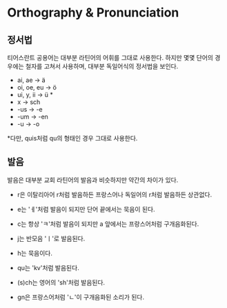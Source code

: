 # Orthography & Pronunciation



## 정서법



티어스란트 공용어는 대부분 라틴어의 어휘를 그대로 사용한다. 하지만 몇몇 단어의 경우에는 철자를 고쳐서 사용하며, 대부분 독일어식의 정서법을 보인다.



- ai, ae → &auml;
- oi, oe, eu → &ouml;
- ui, y, ii → &uuml; *
- x → sch
- -us → -e
- -um → -en
- -u → -o



*다만, quis처럼 qu의 형태인 경우 그대로 사용한다.





## 발음



발음은 대부분 교회 라틴어의 발음과 비슷하지만 약간의 차이가 있다.



- r은 이탈리아어 r처럼 발음하든 프랑스어나 독일어의 r처럼 발음하든 상관없다.

* e는 'ㅔ'처럼 발음이 되지만 단어 끝에서는 묵음이 된다.

* c는 항상 'ㅋ'처럼 발음이 되지만 a 앞에서는 프랑스어처럼 구개음화된다.

* j는 반모음 'ㅣ'로 발음된다.

* h는 묵음이다.

* qu는 'kv'처럼 발음된다.

* (s)ch는 영어의 'sh'처럼 발음된다.

* gn은 프랑스어처럼 'ㄴ'이 구개음화된 소리가 된다.
